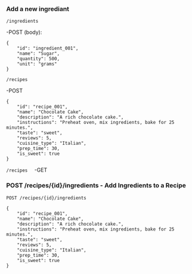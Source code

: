 ### Add a new ingrediant
`/ingredients`

-POST (body):
```
{ 
    "id": "ingredient_001", 
    "name": "Sugar", 
    "quantity": 500, 
    "unit": "grams" 
}
```

`/recipes`

-POST
```
{
    "id": "recipe_001",
    "name": "Chocolate Cake",
    "description": "A rich chocolate cake.",
    "instructions": "Preheat oven, mix ingredients, bake for 25 minutes.",
    "taste": "sweet",
    "reviews": 5,
    "cuisine_type": "Italian",
    "prep_time": 30,
    "is_sweet": true
}
```
`/recipes  `
-GET

### POST /recipes/{id}/ingredients - Add Ingredients to a Recipe
`POST /recipes/{id}/ingredients`

```
{
    "id": "recipe_001",
    "name": "Chocolate Cake",
    "description": "A rich chocolate cake.",
    "instructions": "Preheat oven, mix ingredients, bake for 25 minutes.",
    "taste": "sweet",
    "reviews": 5,
    "cuisine_type": "Italian",
    "prep_time": 30,
    "is_sweet": true
}
```

